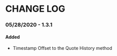CHANGE LOG
==========

### 05/28/2020 - 1.3.1

#### Added
* Timestamp Offset to the Quote History method